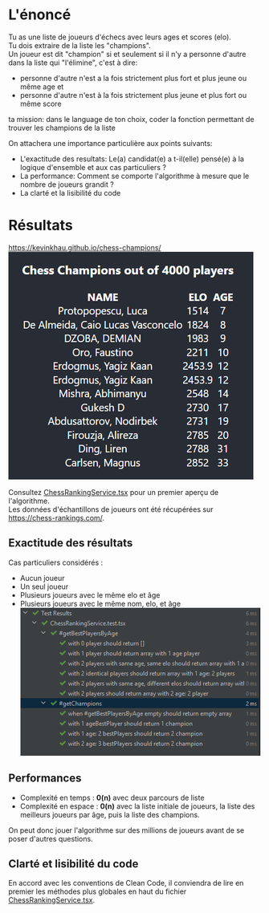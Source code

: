 # L'énoncé

Tu as une liste de joueurs d'échecs avec leurs ages et scores (elo).\
Tu dois extraire de la liste les "champions".\
Un joueur est dit "champion" si et seulement si il n'y a personne d'autre dans la liste qui "l'élimine", c'est à dire:
- personne d'autre n'est a la fois strictement plus fort et plus jeune ou même age
  et
- personne d'autre n'est à la fois strictement plus jeune et plus fort ou même score

ta mission: dans le language de ton choix, coder la fonction permettant de trouver les champions de la liste

On attachera une importance particulière aux points suivants:
- L'exactitude des resultats: Le(a) candidat(e) a t-il(elle) pensé(e) à la logique d'ensemble et aux cas particuliers ?
- La performance: Comment se comporte l'algorithme à mesure que le nombre de joueurs grandit ?
- La clarté et la lisibilité du code

# Résultats

https://kevinkhau.github.io/chess-champions/
![chess-champions-results.png](public/chess-champions-results.png)

Consultez [ChessRankingService.tsx](src/ChessRankingService.tsx) pour un premier aperçu de l'algorithme.\
Les données d'échantillons de joueurs ont été récupérées sur https://chess-rankings.com/.


## Exactitude des résultats

Cas particuliers considérés :
- Aucun joueur
- Un seul joueur
- Plusieurs joueurs avec le même elo et âge
- Plusieurs joueurs avec le même nom, elo, et âge
![Testing functions.png](public/testing-functions.png)

## Performances
- Complexité en temps : **0(n)** avec deux parcours de liste
- Complexité en espace : **0(n)** avec la liste initiale de joueurs,
la liste des meilleurs joueurs par âge, puis la liste des champions. 

On peut donc jouer l'algorithme sur des millions de joueurs avant de se poser 
d'autres questions.

## Clarté et lisibilité du code

En accord avec les conventions de Clean Code, il conviendra de lire en premier les méthodes plus globales
en haut du fichier [ChessRankingService.tsx](src/ChessRankingService.tsx).